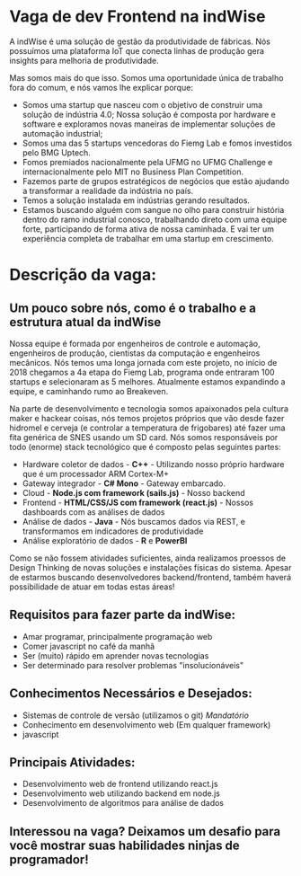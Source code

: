 # Vaga de dev Frontend na indWise

A indWise é uma solução de gestão da produtividade de fábricas. Nós possuímos uma plataforma IoT que conecta linhas de produção gera insights para melhoria de produtividade.

Mas somos mais do que isso. Somos uma oportunidade única de trabalho fora do comum, e nós vamos lhe explicar porque:

- Somos uma startup que nasceu com o objetivo de construir uma solução de indústria 4.0; Nossa solução é composta por hardware e software e exploramos novas maneiras de implementar soluções de automação industrial;
- Somos uma das 5 startups vencedoras do Fiemg Lab e fomos investidos pelo BMG Uptech.
- Fomos premiados nacionalmente pela UFMG no UFMG Challenge e internacionalmente pelo MIT no Business Plan Competition.
- Fazemos parte de grupos estratégicos de negócios que estão ajudando a transformar a realidade da indústria no país.
- Temos a solução instalada em indústrias gerando resultados.
- Estamos buscando alguém com sangue no olho para construir história dentro do ramo industrial conosco, trabalhando direto com uma equipe forte, participando de forma ativa de nossa caminhada. E vai ter um experiência completa de trabalhar em uma startup em crescimento.

# Descrição da vaga:

## Um pouco sobre nós, como é o trabalho e a estrutura atual da indWise
Nossa equipe é formada por engenheiros de controle e automação, engenheiros de produção, cientistas da computação e engenheiros mecânicos. Nós temos uma longa jornada com este projeto, no início de 2018 chegamos a 4a etapa do Fiemg Lab, programa onde entraram 100 startups e selecionaram as 5 melhores. Atualmente estamos expandindo a equipe, e caminhando rumo ao Breakeven.

Na parte de desenvolvimento e tecnologia somos apaixonados pela cultura maker e hackear coisas, nós temos projetos próprios que vão desde fazer hidromel e cerveja (e controlar a temperatura de frigobares) até fazer uma fita genérica de SNES usando um SD card.
Nós somos responsáveis por todo (enorme) stack tecnológico que é composto pelas seguintes partes:
   - Hardware coletor de dados - **C++** - Utilizando nosso próprio hardware que é um processador ARM Cortex-M+
   - Gateway integrador - **C# Mono** - Gateway embarcado.
   - Cloud - **Node.js com framework (sails.js)** - Nosso backend
   - Frontend - **HTML/CSS/JS com framework (react.js)** - Nossos dashboards com as análises de dados
   - Análise de dados - **Java** - Nós buscamos dados via REST, e transformamos em indicadores de produtividade
   - Análise exploratório de dados - **R** e **PowerBI**

Como se não fossem atividades suficientes, ainda realizamos proessos de Design Thinking de novas soluções e instalações físicas do sistema. Apesar de estarmos buscando desenvolvedores backend/frontend, também haverá possibilidade de atuar em todas estas áreas!

## Requisitos para fazer parte da indWise:
- Amar programar, principalmente programação web
- Comer javascript no café da manhã
- Ser (muito) rápido em aprender novas tecnologias
- Ser determinado para resolver problemas "insolucionáveis"

## Conhecimentos Necessários e Desejados:
- Sistemas de controle de versão (utilizamos o git) *Mandatório*
- Conhecimento em desenvolvimento web (Em qualquer framework)
- javascript

## Principais Atividades:
- Desenvolvimento web de frontend utilizando react.js
- Desenvolvimento web utilizando backend em node.js
- Desenvolvimento de algoritmos para análise de dados

## Interessou na vaga? Deixamos um desafio para você mostrar suas habilidades ninjas de programador!

